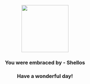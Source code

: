 <p align="center">
    <img src="https://raw.githubusercontent.com/PokeAPI/sprites/master/sprites/pokemon/422.png" width="150" height="150">
</p>
<h3 align="center">You were embraced by - <b>Shellos</b></h3>
<h3 align="center">Have a wonderful day!</h3>
